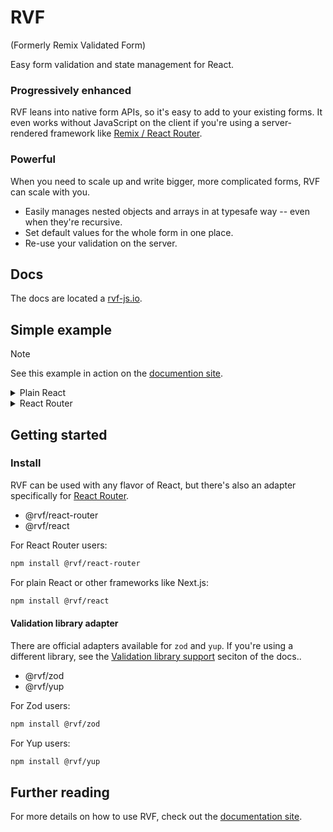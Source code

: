 # RVF

(Formerly Remix Validated Form)

Easy form validation and state management for React.

### Progressively enhanced

RVF leans into native form APIs, so it's easy to add to your existing forms.
It even works without JavaScript on the client if you're using a server-rendered framework like [Remix / React Router](https://remix.run).

### Powerful

When you need to scale up and write bigger, more complicated forms, RVF can scale with you.

- Easily manages nested objects and arrays in at typesafe way -- even when they're recursive.
- Set default values for the whole form in one place.
- Re-use your validation on the server.

## Docs

The docs are located a [rvf-js.io](https://rvf-js.io).

## Simple example

> [!Note]
> See this example in action on the [documention site](https://rvf-js.io).

<details>
<summary>Plain React</summary>

```tsx
import { useForm } from "@rvf/react";
import { withZod } from "@rvf/zod";
import { z } from "zod";
import { MyInput } from "~/fields/MyInput";
import { Button } from "~/ui/button";
import { createProject } from "./api";
import { ErrorMessage } from "~/fields/ErrorMessage";
import { showToastMessage } from "~/lib/utils";
import { EmptyState } from "~/ui/empty-state";

const validator = withZod(
  z.object({
    projectName: z
      .string()
      .min(1, "Projects need a name.")
      .max(50, "Must be 50 characters or less."),
    tasks: z
      .array(
        z.object({
          title: z
            .string()
            .min(1, "Tasks need a title.")
            .max(50, "Must be 50 characters or less."),
          daysToComplete: z.coerce.number({
            required_error: "This is required",
          }),
        }),
      )
      .min(1, "Needs at least one task.")
      .default([]),
  }),
);

export const ReactExample = () => {
  const form = useForm({
    validator,
    defaultValues: {
      projectName: "",
      tasks: [] as Array<{ title: string; daysToComplete: number }>,
      file: "" as File | "",
    },
    handleSubmit: async ({ projectName, tasks }) => {
      await createProject({ name: projectName, tasks });
      return projectName;
    },
    onSubmitSuccess: (projectName) => {
      showToastMessage(`Project ${projectName} created!`);
      form.resetForm();
    },
  });

  return (
    <form {...form.getFormProps()}>
      <MyInput label="Project name" scope={form.scope("projectName")} />

      <div>
        <h3>Tasks</h3>
        {form.error("tasks") && (
          <ErrorMessage>{form.error("tasks")}</ErrorMessage>
        )}
        <hr />

        <ul>
          {form.array("tasks").map((key, item, index) => (
            <li key={key}>
              <MyInput label="Title" scope={item.scope("title")} />
              <MyInput
                label="Days to complete"
                type="number"
                scope={item.scope("daysToComplete")}
              />
              <Button
                variant="ghost"
                type="button"
                onClick={() => form.array("tasks").remove(index)}
              >
                Delete
              </Button>
            </li>
          ))}
          {form.array("tasks").length() === 0 && (
            <EmptyState>No tasks yet</EmptyState>
          )}
        </ul>
      </div>

      <div className="flex justify-between">
        <Button
          variant="secondary"
          type="button"
          onClick={async () => {
            const nextTaskIndex = form.array("tasks").length();
            await form.array("tasks").push({
              daysToComplete: 0,
              title: "",
            });
            form.focus(`tasks[${nextTaskIndex}].title`);
          }}
        >
          Add task
        </Button>
        <Button type="submit" isLoading={form.formState.isSubmitting}>
          Submit
        </Button>
      </div>
    </form>
  );
};
```

</details>

<details>
<summary>React Router</summary>

```tsx
import {
  isValidationErrorResponse,
  useForm,
  validationError,
} from "@rvf/react-router";
import { withZod } from "@rvf/zod";
import { z } from "zod";
import { MyInput } from "~/fields/MyInput";
import { Button } from "~/ui/button";
import { createProject } from "./api";
import { ErrorMessage } from "~/fields/ErrorMessage";
import { showToastMessage } from "~/lib/utils";
import { EmptyState } from "~/ui/empty-state";
import { json, useActionData } from "@remix-run/react";
import { ActionFunctionArgs } from "@remix-run/node";

const validator = withZod(
  z.object({
    projectName: z
      .string()
      .min(1, "Projects need a name.")
      .max(50, "Must be 50 characters or less."),
    tasks: z
      .array(
        z.object({
          title: z
            .string()
            .min(1, "Tasks need a title.")
            .max(50, "Must be 50 characters or less."),
          daysToComplete: z.coerce.number({
            required_error: "This is required",
          }),
        }),
      )
      .min(1, "Needs at least one task.")
      .default([]),
  }),
);

export const action = async ({ request }: ActionFunctionArgs) => {
  const data = await validator.validate(await request.formData());
  if (data.error) return validationError(data.error);

  const { projectName, tasks } = data.data;

  await createProject({ name: projectName, tasks });
  return json({ projectName });
};

export const ReactExample = () => {
  const data = useActionData<typeof action>();
  const form = useForm({
    validator,
    defaultValues: {
      projectName: "",
      tasks: [] as Array<{ title: string; daysToComplete: number }>,
    },
    onSubmitSuccess: () => {
      // We know this isn't an error in the success callback, but Typescript doesn't
      if (isValidationErrorResponse(data)) return;

      // This isn't always the best way to show a toast in remix.
      // https://www.jacobparis.com/content/remix-form-toast
      showToastMessage(`Project ${data?.projectName} created!`);
      form.resetForm();
    },
  });

  return (
    <form {...form.getFormProps()}>
      <MyInput label="Project name" scope={form.scope("projectName")} />

      <div>
        <h3>Tasks</h3>
        {form.error("tasks") && (
          <ErrorMessage>{form.error("tasks")}</ErrorMessage>
        )}
        <hr />

        <ul>
          {form.array("tasks").map((key, item, index) => (
            <li key={key}>
              <MyInput label="Title" scope={item.scope("title")} />
              <MyInput
                label="Days to complete"
                type="number"
                scope={item.scope("daysToComplete")}
              />
              <Button
                variant="ghost"
                type="button"
                onClick={() => form.array("tasks").remove(index)}
              >
                Delete
              </Button>
            </li>
          ))}
          {form.array("tasks").length() === 0 && (
            <EmptyState>No tasks yet</EmptyState>
          )}
        </ul>
      </div>

      <div className="flex justify-between">
        <Button
          variant="secondary"
          type="button"
          onClick={async () => {
            const nextTaskIndex = form.array("tasks").length();
            await form.array("tasks").push({
              daysToComplete: 0,
              title: "",
            });
            form.focus(`tasks[${nextTaskIndex}].title`);
          }}
        >
          Add task
        </Button>
        <Button type="submit" isLoading={form.formState.isSubmitting}>
          Submit
        </Button>
      </div>
    </form>
  );
};
```

</details>

## Getting started

### Install

RVF can be used with any flavor of React, but there's also an adapter specifically for [React Router](https://remix.run).

- @rvf/react-router
- @rvf/react

For React Router users:

```bash
npm install @rvf/react-router
```

For plain React or other frameworks like Next.js:

```bash
npm install @rvf/react
```

#### Validation library adapter

There are official adapters available for `zod` and `yup`.
If you're using a different library, see the [Validation library support](http://rvf-js.io/validation-library-support) seciton of the docs..

- @rvf/zod
- @rvf/yup

For Zod users:

```bash
npm install @rvf/zod
```

For Yup users:

```bash
npm install @rvf/yup
```

## Further reading

For more details on how to use RVF, check out the [documentation site](https://rvf-js.io).
